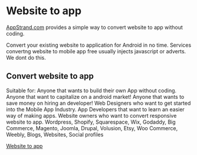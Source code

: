 Website to app
====
[AppStrand.com](https://www.appstrand.com) provides a simple way to convert website to app without coding.

Convert your existing website to application for Android in no time.
Services convertng website to mobile app free usually injects javascript or adverts. We dont do this.

## Convert website to app ##

Suitable for:
Anyone that wants to build their own App without coding. Anyone that want to capitalize on a android market! Anyone that wants to save money on hiring an developer! Web Designers who want to get started into the Mobile App Industry. App Developers that want to learn an easier way of making apps. Website owners who want to convert responsive website to app.
Wordpress, Shopify, Squarespace, Wix, Godaddy, Big Commerce, Magento, Joomla, Drupal, Volusion, Etsy, Woo Commerce, Weebly, Blogs, Websites, Social profiles

[Website to app](https://www.appstrand.com)
